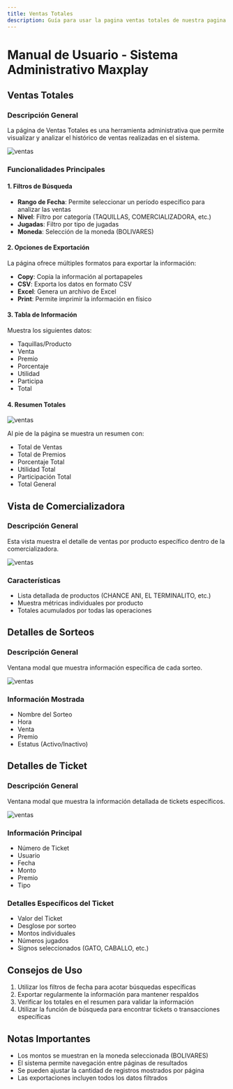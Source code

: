 ```yaml
---
title: Ventas Totales
description: Guía para usar la pagina ventas totales de nuestra pagina administrativa
---
```


# Manual de Usuario - Sistema Administrativo Maxplay

## Ventas Totales

### Descripción General
La página de Ventas Totales es una herramienta administrativa que permite visualizar y analizar el histórico de ventas realizadas en el sistema.

![ventas](/web-admin/web(2).png)

### Funcionalidades Principales

#### 1. Filtros de Búsqueda
- **Rango de Fecha**: Permite seleccionar un período específico para analizar las ventas
- **Nivel**: Filtro por categoría (TAQUILLAS, COMERCIALIZADORA, etc.)
- **Jugadas**: Filtro por tipo de jugadas
- **Moneda**: Selección de la moneda (BOLIVARES)

#### 2. Opciones de Exportación
La página ofrece múltiples formatos para exportar la información:
- **Copy**: Copia la información al portapapeles
- **CSV**: Exporta los datos en formato CSV
- **Excel**: Genera un archivo de Excel
- **Print**: Permite imprimir la información en físico

#### 3. Tabla de Información
Muestra los siguientes datos:
- Taquillas/Producto
- Venta
- Premio
- Porcentaje
- Utilidad
- Participa
- Total

#### 4. Resumen Totales

![ventas](/web-admin/web(2-1).png)

Al pie de la página se muestra un resumen con:
- Total de Ventas
- Total de Premios
- Porcentaje Total
- Utilidad Total
- Participación Total
- Total General

## Vista de Comercializadora

### Descripción General
Esta vista muestra el detalle de ventas por producto específico dentro de la comercializadora.

![ventas](/web-admin/web(2-2).png)

### Características
- Lista detallada de productos (CHANCE ANI, EL TERMINALITO, etc.)
- Muestra métricas individuales por producto
- Totales acumulados por todas las operaciones

## Detalles de Sorteos

### Descripción General
Ventana modal que muestra información específica de cada sorteo.

![ventas](/web-admin/web(2-2-1).png)

### Información Mostrada
- Nombre del Sorteo
- Hora
- Venta
- Premio
- Estatus (Activo/Inactivo)

## Detalles de Ticket

### Descripción General
Ventana modal que muestra la información detallada de tickets específicos.

![ventas](/web-admin/web(2-3).png)

### Información Principal
- Número de Ticket
- Usuario
- Fecha
- Monto
- Premio
- Tipo

### Detalles Específicos del Ticket
- Valor del Ticket
- Desglose por sorteo
- Montos individuales
- Números jugados
- Signos seleccionados (GATO, CABALLO, etc.)

## Consejos de Uso
1. Utilizar los filtros de fecha para acotar búsquedas específicas
2. Exportar regularmente la información para mantener respaldos
3. Verificar los totales en el resumen para validar la información
4. Utilizar la función de búsqueda para encontrar tickets o transacciones específicas

## Notas Importantes
- Los montos se muestran en la moneda seleccionada (BOLIVARES)
- El sistema permite navegación entre páginas de resultados
- Se pueden ajustar la cantidad de registros mostrados por página
- Las exportaciones incluyen todos los datos filtrados
